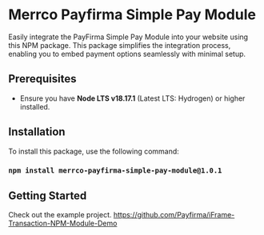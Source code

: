 # Merrco Payfirma Simple Pay Module

Easily integrate the PayFirma Simple Pay Module into your website using this NPM package. This package simplifies the integration process, enabling you to embed payment options seamlessly with minimal setup.

## Prerequisites

- Ensure you have **Node LTS v18.17.1** (Latest LTS: Hydrogen) or higher installed.

## Installation

To install this package, use the following command:

### `npm install merrco-payfirma-simple-pay-module@1.0.1`

## Getting Started

Check out the example project.
https://github.com/Payfirma/iFrame-Transaction-NPM-Module-Demo
